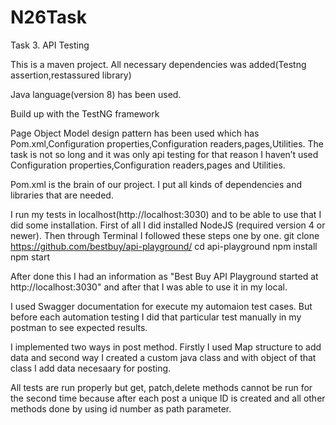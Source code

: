 # N26Task

Task 3.
API Testing

This is a maven project. All necessary dependencies was added(Testng assertion,restassured library)

Java language(version 8) has been used.

Build up with the TestNG framework

Page Object Model design pattern has been used which has Pom.xml,Configuration properties,Configuration readers,pages,Utilities. 
The task is not so long and it was only api testing for that reason I haven’t used Configuration properties,Configuration readers,pages and Utilities.

Pom.xml is the brain of our project. I put all kinds of dependencies and libraries that are needed. 

I run my tests in localhost(http://localhost:3030) and to be able to use that I did some installation.
First of all I did installed NodeJS  (required version 4 or newer).
Then through Terminal I followed these steps one by one.
git clone https://github.com/bestbuy/api-playground/
cd api-playground
npm install
npm start

After done this I had an information as "Best Buy API Playground started at http://localhost:3030" and after that I was able to use it in my local.

I used Swagger documentation for execute my automaion test cases. 
But before each automation testing I did that particular test manually in my postman to see expected results.

I implemented two ways in post method. Firstly I used Map structure to add data and second way I created a custom java class and with object of that class I add data necesaary for posting.

All tests are run properly but get, patch,delete methods cannot be run for the second time because after each post a unique ID is created and  all other methods done by using id number as path parameter.



